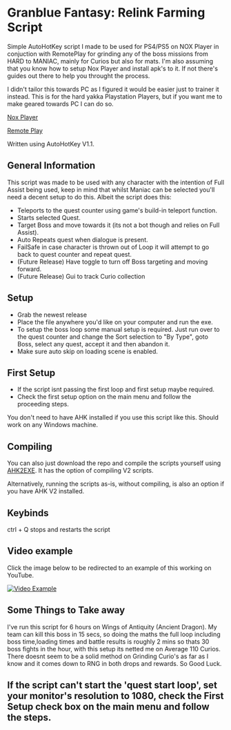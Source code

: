 # Granblue Fantasy: Relink Farming Script
Simple AutoHotKey script I made to be used for PS4/PS5 on NOX Player in conjuction with RemotePlay for grinding any of the boss missions from HARD to MANIAC, mainly for Curios but also for mats.
I'm also assuming that you know how to setup Nox Player and install apk's to it. If not there's guides out there to help you throught the process.

I didn't tailor this towards PC as I figured it would be easier just to trainer it instead. This is for the hard yakka Playstation Players, but if you want me to make geared towards PC I can do so.

[Nox Player](https://www.bignox.com/)

[Remote Play](https://play.google.com/store/apps/details?id=psplay.grill.com&hl=en_AU&gl=US)

Written using AutoHotKey V1.1.
## General Information
This script was made to be used with any character with the intention of Full Assist being used, keep in mind that whilst Maniac can be selected you'll need a decent setup to do this. Albeit the script does this:
- Teleports to the quest counter using game's build-in teleport function.
- Starts selected Quest.
- Target Boss and move towards it (its not a bot though and relies on Full Assist).
- Auto Repeats quest when dialogue is present.
- FailSafe in case character is thrown out of Loop it will attempt to go back to quest counter and repeat quest.
- (Future Release) Have toggle to turn off Boss targeting and moving forward.
- (Future Release) Gui to track Curio collection

## Setup
- Grab the newest release
- Place the file anywhere you'd like on your computer and run the exe.
- To setup the boss loop some manual setup is required. Just run over to the quest counter and change the Sort selection to "By Type", goto Boss, select any quest, accept it and then abandon it.
- Make sure auto skip on loading scene is enabled.

## First Setup
- If the script isnt passing the first loop and first setup maybe required.
- Check the first setup option on the main menu and follow the proceeding steps.

You don't need to have AHK installed if you use this script like this. Should work on any Windows machine.

## Compiling
You can also just download the repo and compile the scripts yourself using [AHK2EXE](https://github.com/AutoHotkey/Ahk2Exe/releases/tag/Ahk2Exe1.1.37.01c). It has the option of compiling V2 scripts.

Alternatively, running the scripts as-is, without compiling, is also an option if you have AHK V2 installed.

## Keybinds
ctrl + Q stops and restarts the script

## Video example
Click the image below to be redirected to an example of this working on YouTube.

[![Video Example](https://img.youtube.com/vi/SqQBlNRglC4/0.jpg)](https://youtu.be/SqQBlNRglC4)

## Some Things to Take away
I've run this script for 6 hours on Wings of Antiquity (Ancient Dragon). My team can kill this boss in 15 secs, so doing the maths the full loop including boss time,loading times and battle results is roughly 2 mins so thats 30 boss fights
in the hour, with this setup its netted me on Average 110 Curios. There doesnt seem to be a solid method on Grinding Curio's as far as I know and it comes down to RNG in both drops and rewards. So Good Luck.

## If the script can't start the 'quest start loop', set your monitor's resolution to 1080, check the First Setup check box on the main menu and follow the steps.
